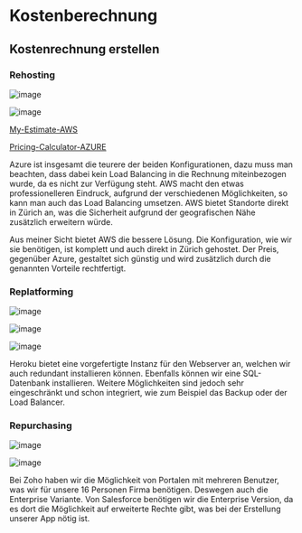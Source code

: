 # Kostenberechnung

## Kostenrechnung erstellen

### Rehosting

![image](AWS-Pricing.png)

![image](Azure-Pricing.png)

[My-Estimate-AWS](My-Estimate-AWS.json)

[Pricing-Calculator-AZURE](Pricing-Calculator-AZURE.pdf)

Azure ist insgesamt die teurere der beiden Konfigurationen, dazu muss man beachten, dass dabei kein Load Balancing in die Rechnung miteinbezogen wurde, da es nicht zur Verfügung steht.
AWS macht den etwas professionelleren Eindruck, aufgrund der verschiedenen Möglichkeiten, so kann man auch das Load Balancing umsetzen. AWS bietet Standorte direkt in Zürich an, was die Sicherheit aufgrund der geografischen Nähe zusätzlich erweitern würde.

Aus meiner Sicht bietet AWS die bessere Lösung. Die Konfiguration, wie wir sie benötigen, ist komplett und auch direkt in Zürich gehostet. Der Preis, gegenüber Azure, gestaltet sich günstig und wird zusätzlich durch die genannten Vorteile rechtfertigt.

### Replatforming

![image](Heroku1.png)

![image](Heroku2.png)

![image](Heroku3.png)

Heroku bietet eine vorgefertigte Instanz für den Webserver an, welchen wir auch redundant installieren können. Ebenfalls können wir eine SQL-Datenbank installieren.
Weitere Möglichkeiten sind jedoch sehr eingeschränkt und schon integriert, wie zum Beispiel das Backup oder der Load Balancer.

### Repurchasing

![image](Zoho-CRM.png)

![image](Salesforce.png)

Bei Zoho haben wir die Möglichkeit von Portalen mit mehreren Benutzer, was wir für unsere 16 Personen Firma benötigen. Deswegen auch die Enterprise Variante.
Von Salesforce benötigen wir die Enterprise Version, da es dort die Möglichkeit auf erweiterte Rechte gibt, was bei der Erstellung unserer App nötig ist.